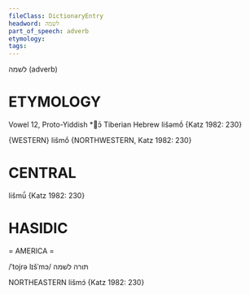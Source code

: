 ```yaml
---
fileClass: DictionaryEntry
headword: לשמה
part_of_speech: adverb
etymology: 
tags:
---
```

לשמה
(adverb)

ETYMOLOGY
===========
Vowel 12, Proto-Yiddish *ɔ̄
Tiberian Hebrew lišəmṓ
{Katz 1982: 230}

{WESTERN}
lišmṓ {NORTHWESTERN, Katz 1982: 230}

CENTRAL
========

lišmū́ {Katz 1982: 230}

HASIDIC
=======
= AMERICA = 

/ˈtojrə lɪšˈmɔ/ תּורה לשמה

NORTHEASTERN
lišmɔ́ {Katz 1982: 230}
